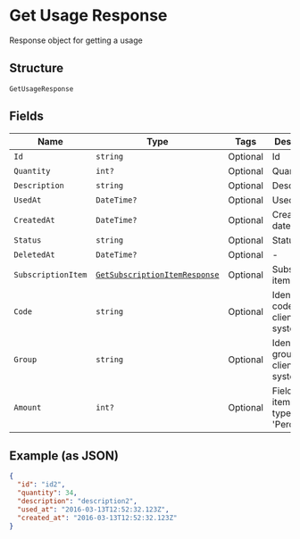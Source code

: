 
# Get Usage Response

Response object for getting a usage

## Structure

`GetUsageResponse`

## Fields

| Name | Type | Tags | Description |
|  --- | --- | --- | --- |
| `Id` | `string` | Optional | Id |
| `Quantity` | `int?` | Optional | Quantity |
| `Description` | `string` | Optional | Description |
| `UsedAt` | `DateTime?` | Optional | Used at |
| `CreatedAt` | `DateTime?` | Optional | Creation date |
| `Status` | `string` | Optional | Status |
| `DeletedAt` | `DateTime?` | Optional | - |
| `SubscriptionItem` | [`GetSubscriptionItemResponse`](../../doc/models/get-subscription-item-response.md) | Optional | Subscription item |
| `Code` | `string` | Optional | Identification code in the client system |
| `Group` | `string` | Optional | Identification group in the client system |
| `Amount` | `int?` | Optional | Field used in item scheme type 'Percent' |

## Example (as JSON)

```json
{
  "id": "id2",
  "quantity": 34,
  "description": "description2",
  "used_at": "2016-03-13T12:52:32.123Z",
  "created_at": "2016-03-13T12:52:32.123Z"
}
```

